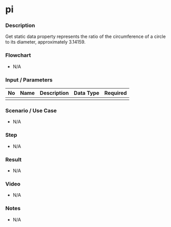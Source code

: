 # pi

### Description

Get static data property represents the ratio of the circumference of a circle to its diameter, approximately 3.14159.

### Flowchart

- N/A 

### Input / Parameters

| No | Name | Description | Data Type | Required |
| ------ | ------ | ------ |------ | ------ |
|  |  |  |  |  |

### Scenario / Use Case

- N/A

### Step

- N/A

### Result

- N/A

### Video

- N/A

### Notes

- N/A